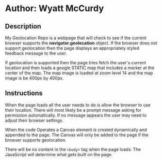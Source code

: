 <h1>Author: Wyatt McCurdy</h1>

<h2>Description</h2>

<p></p>

<p>My Geolocation Repo is a webpage that will check to see if the current browser supports the <strong>navigator.geolocation</strong> object. If the browser does not support geolocation then the page displays an appropriately styled feedback message to the user.</p>

<p>If geolocation is supported then the page tries fetch the user's current location and then loads a google STATIC map that includes a marker at the center of the map. The map image is loaded at zoom level 14 and the map image is be 400px by 400px.</p>  

<h2>Instructions</h2>

<p>When the page loads all the user needs to do is allow the browser to use their location. There will most likely be a prompt message asking for permission automatically. If no message appears the user may need to adjust their browser settings.</p>

<p>When the code Operates a Canvas element is created dynamically and appended to the page. The Canvas will only be added to the page if the browser supports geolocation.</p>

<p>There will be no content in the <code>&lt;body&gt;</code> tag when the page loads. The JavaScript will determine what gets built on the page.</p>

